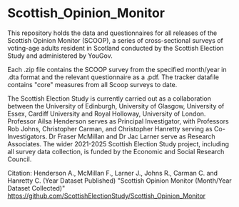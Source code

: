 # Scottish_Opinion_Monitor
This repository holds the data and questionnaires for all releases of the Scottish Opinion Monitor (SCOOP), a series of cross-sectional surveys of voting-age adults resident in Scotland conducted by the Scottish Election Study and administered by YouGov. 

Each .zip file contains the SCOOP survey from the specified month/year in .dta format and the relevant questionnaire as a .pdf. The tracker datafile contains "core" measures from all Scoop surveys to date.

The Scottish Election Study is currently carried out as a collaboration between the University of Edinburgh, University of Glasgow, University of Essex, Cardiff University and Royal Holloway, University of London. Professor Ailsa Henderson serves as Principal Investigator, with Professors Rob Johns, Christopher Carman, and Christopher Hanretty serving as Co-Investigators. Dr Fraser McMillan and Dr Jac Larner serve as Research Associates. The wider 2021-2025 Scottish Election Study project, including all survey data collection, is funded by the Economic and Social Research Council.  

Citation: Henderson A., McMillan F., Larner J., Johns R., Carman C. and Hanretty C. (Year Dataset Published) "Scottish Opinion Monitor (Month/Year Dataset Collected)" https://github.com/ScottishElectionStudy/Scottish_Opinion_Monitor
